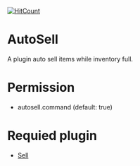 [![HitCount](http://hits.dwyl.io/LamPocketVN/AutoSell.svg)](http://hits.dwyl.io/LamPocketVN/AutoSell)
# AutoSell
A plugin auto sell items while inventory full.
# Permission
 * autosell.command (default: true)
# Requied plugin
 * [Sell](https://github.com/Muqsit/Sell)
